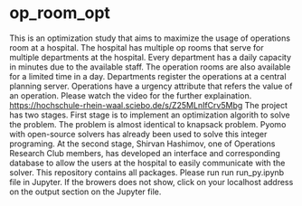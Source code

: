# op_room_opt
This is  an optimization study that aims to maximize the usage of operations room at a hospital.
The hospital has multiple op rooms that serve for multiple departments at the hospital. Every department has a daily capacity in minutes due to the available staff. 
The operation rooms are also available for a limited time in a day. Departments register the operations at a central planning server. Operations have a urgency attribute that refers the value of an operation. 
Please watch the video for the further explaination. https://hochschule-rhein-waal.sciebo.de/s/Z25MLnIfCrv5Mbg
The project has two stages. First stage is to implement an optimization algorith to solve the problem. The problem is almost identical to knapsack problem. 
Pyomo with open-source solvers has already been used to solve this integer programing. 
At the second stage, Shirvan Hashimov, one of Operations Research Club members,  has developed an interface and corresponding database to allow the users at the hospital to easily communicate with the solver. 
This repository contains all packages. Please run run run_py.ipynb file in Jupyter. If the browers does not show, click on your localhost address on the output section on the Jupyter file. 

